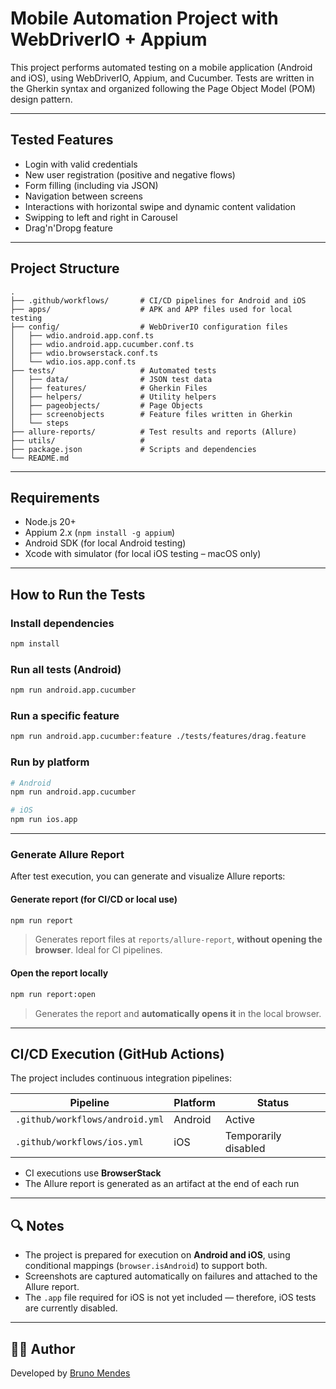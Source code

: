 # Mobile Automation Project with WebDriverIO + Appium

This project performs automated testing on a mobile application (Android and iOS), using WebDriverIO, Appium, and Cucumber. Tests are written in the Gherkin syntax and organized following the Page Object Model (POM) design pattern.

---

## Tested Features

- Login with valid credentials  
- New user registration (positive and negative flows)  
- Form filling (including via JSON)  
- Navigation between screens  
- Interactions with horizontal swipe and dynamic content validation  
- Swipping to left and right in Carousel
- Drag'n'Dropg  feature

---

## Project Structure

```
.
├── .github/workflows/       # CI/CD pipelines for Android and iOS
├── apps/                    # APK and APP files used for local testing
├── config/                  # WebDriverIO configuration files
│   ├── wdio.android.app.conf.ts
│   ├── wdio.android.app.cucumber.conf.ts
│   ├── wdio.browserstack.conf.ts
│   └── wdio.ios.app.conf.ts
├── tests/                   # Automated tests
│   ├── data/                # JSON test data
│   ├── features/            # Gherkin Files
│   ├── helpers/             # Utility helpers
│   ├── pageobjects/         # Page Objects
│   ├── screenobjects        # Feature files written in Gherkin
│   └── steps
├── allure-reports/          # Test results and reports (Allure)
├── utils/                   # 
├── package.json             # Scripts and dependencies
└── README.md
```

---

## Requirements

- Node.js 20+  
- Appium 2.x (`npm install -g appium`)  
- Android SDK (for local Android testing)  
- Xcode with simulator (for local iOS testing – macOS only)  

---

## How to Run the Tests

### Install dependencies

```bash
npm install
```

### Run all tests (Android)

```bash
npm run android.app.cucumber
```

### Run a specific feature

```bash
npm run android.app.cucumber:feature ./tests/features/drag.feature
```

### Run by platform

```bash
# Android
npm run android.app.cucumber

# iOS
npm run ios.app
```

---

### Generate Allure Report

After test execution, you can generate and visualize Allure reports:

#### Generate report (for CI/CD or local use)

```bash
npm run report
```

> Generates report files at `reports/allure-report`, **without opening the browser**. Ideal for CI pipelines.

#### Open the report locally

```bash
npm run report:open
```

> Generates the report and **automatically opens it** in the local browser.

---

## CI/CD Execution (GitHub Actions)

The project includes continuous integration pipelines:

| Pipeline                         | Platform | Status                      |
|----------------------------------|----------|-----------------------------|
| `.github/workflows/android.yml` | Android  | Active                      |
| `.github/workflows/ios.yml`     | iOS      | Temporarily disabled        |

- CI executions use **BrowserStack**  
- The Allure report is generated as an artifact at the end of each run  

---

## 🔍 Notes

- The project is prepared for execution on **Android and iOS**, using conditional mappings (`browser.isAndroid`) to support both.
- Screenshots are captured automatically on failures and attached to the Allure report.
- The `.app` file required for iOS is not yet included — therefore, iOS tests are currently disabled.

---

## 👩‍💻 Author

Developed by [Bruno Mendes](https://github.com/RoenMidnigh)

